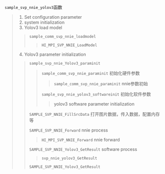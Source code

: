 `sample_svp_nnie_yolov3`函数

>1. Set configuration parameter
>2. system initialization
>3. Yolov3 load model
>
>>`sample_comm_svp_nnie_loadmodel`
>>
>>>`HI_MPI_SVP_NNIE_LoadModel`
>
>4. Yolov3 parameter initialization
>
>>`sample_svp_nnie_Yolov3_paraminit`
>>
>>>`sample_comm_svp_nnie_paraminit` 初始化硬件参数
>>>
>>>>`sample_comm_svp_nnie_paraminit` nnie参数初始
>>>
>>>`sample_svp_nnie_yolov3_softwareinit` 初始化软件参数
>>>
>>>>yolov3 software parameter initialization
>>
>>`SAMPLE_SVP_NNIE_FillSrcData` 打开图片数据，传入数据，配置内存等
>>
>>`SAMPLE_SVP_NNIE_Forward` nnie process
>>
>>>`HI_MPI_SVP_NNIE_Forward` nnie forward
>>
>>`SAMPLE_SVP_NNIE_Yolov3_GetResult` software process
>>
>>> `svp_nnie_yolov3_GetResult`
>>
>>`SAMPLE_SVP_NNIE_Yolov3_GetResult`